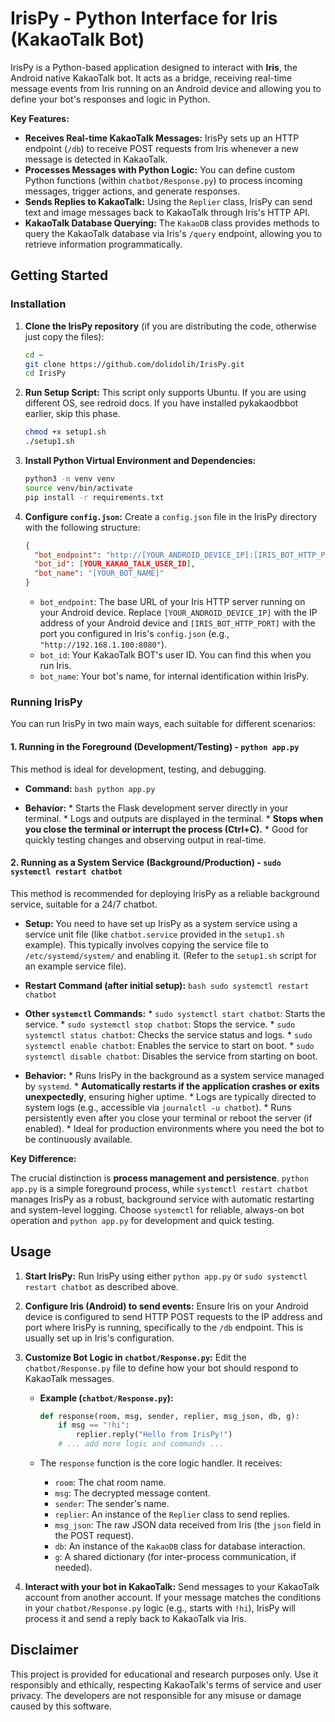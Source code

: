 # IrisPy - Python Interface for Iris (KakaoTalk Bot)

IrisPy is a Python-based application designed to interact with **Iris**, the Android native KakaoTalk bot. It acts as a bridge, receiving real-time message events from Iris running on an Android device and allowing you to define your bot's responses and logic in Python.

**Key Features:**

*   **Receives Real-time KakaoTalk Messages:**  IrisPy sets up an HTTP endpoint (`/db`) to receive POST requests from Iris whenever a new message is detected in KakaoTalk.
*   **Processes Messages with Python Logic:**  You can define custom Python functions (within `chatbot/Response.py`) to process incoming messages, trigger actions, and generate responses.
*   **Sends Replies to KakaoTalk:** Using the `Replier` class, IrisPy can send text and image messages back to KakaoTalk through Iris's HTTP API.
*   **KakaoTalk Database Querying:**  The `KakaoDB` class provides methods to query the KakaoTalk database via Iris's `/query` endpoint, allowing you to retrieve information programmatically.

## Getting Started

### Installation

1.  **Clone the IrisPy repository** (if you are distributing the code, otherwise just copy the files):
    ```bash
    cd ~
    git clone https://github.com/dolidolih/IrisPy.git
    cd IrisPy
    ```

2.  **Run Setup Script:**
    This script only supports Ubuntu. If you are using different OS, see redroid docs.
    If you have installed pykakaodbbot earlier, skip this phase.
    ```bash
    chmod +x setup1.sh
    ./setup1.sh
    ```

2.  **Install Python Virtual Environment and Dependencies:**
    ```bash
    python3 -m venv venv
    source venv/bin/activate
    pip install -r requirements.txt
    ```

3.  **Configure `config.json`:**
    Create a `config.json` file in the IrisPy directory with the following structure:

    ```json
    {
      "bot_endpoint": "http://[YOUR_ANDROID_DEVICE_IP]:[IRIS_BOT_HTTP_PORT]",
      "bot_id": [YOUR_KAKAO_TALK_USER_ID],
      "bot_name": "[YOUR_BOT_NAME]"
    }
    ```

    *   `bot_endpoint`: The base URL of your Iris HTTP server running on your Android device. Replace `[YOUR_ANDROID_DEVICE_IP]` with the IP address of your Android device and `[IRIS_BOT_HTTP_PORT]` with the port you configured in Iris's `config.json` (e.g., `"http://192.168.1.100:8080"`).
    *   `bot_id`: Your KakaoTalk BOT's user ID. You can find this when you run Iris.
    *   `bot_name`: Your bot's name, for internal identification within IrisPy.

### Running IrisPy

You can run IrisPy in two main ways, each suitable for different scenarios:

#### 1. Running in the Foreground (Development/Testing) - `python app.py`

   This method is ideal for development, testing, and debugging.

   *   **Command:**
    ```bash
    python app.py
    ```

   *   **Behavior:**
      *   Starts the Flask development server directly in your terminal.
      *   Logs and outputs are displayed in the terminal.
      *   **Stops when you close the terminal or interrupt the process (Ctrl+C).**
      *   Good for quickly testing changes and observing output in real-time.

#### 2. Running as a System Service (Background/Production) - `sudo systemctl restart chatbot`

   This method is recommended for deploying IrisPy as a reliable background service, suitable for a 24/7 chatbot.

   *   **Setup:** You need to have set up IrisPy as a system service using a service unit file (like `chatbot.service` provided in the `setup1.sh` example).  This typically involves copying the service file to `/etc/systemd/system/` and enabling it. (Refer to the `setup1.sh` script for an example service file).

   *   **Restart Command (after initial setup):**
    ```bash
    sudo systemctl restart chatbot
    ```

   *   **Other `systemctl` Commands:**
      *   `sudo systemctl start chatbot`: Starts the service.
      *   `sudo systemctl stop chatbot`: Stops the service.
      *   `sudo systemctl status chatbot`: Checks the service status and logs.
      *   `sudo systemctl enable chatbot`: Enables the service to start on boot.
      *   `sudo systemctl disable chatbot`: Disables the service from starting on boot.

   *   **Behavior:**
      *   Runs IrisPy in the background as a system service managed by `systemd`.
      *   **Automatically restarts if the application crashes or exits unexpectedly**, ensuring higher uptime.
      *   Logs are typically directed to system logs (e.g., accessible via `journalctl -u chatbot`).
      *   Runs persistently even after you close your terminal or reboot the server (if enabled).
      *   Ideal for production environments where you need the bot to be continuously available.

**Key Difference:**

The crucial distinction is **process management and persistence**. `python app.py` is a simple foreground process, while `systemctl restart chatbot` manages IrisPy as a robust, background service with automatic restarting and system-level logging. Choose `systemctl` for reliable, always-on bot operation and `python app.py` for development and quick testing.

## Usage

1.  **Start IrisPy:** Run IrisPy using either `python app.py` or `sudo systemctl restart chatbot` as described above.

2.  **Configure Iris (Android) to send events:** Ensure Iris on your Android device is configured to send HTTP POST requests to the IP address and port where IrisPy is running, specifically to the `/db` endpoint.  This is usually set up in Iris's configuration.

3.  **Customize Bot Logic in `chatbot/Response.py`:**  Edit the `chatbot/Response.py` file to define how your bot should respond to KakaoTalk messages.

    *   **Example (`chatbot/Response.py`):**

        ```python
        def response(room, msg, sender, replier, msg_json, db, g):
            if msg == "!hi":
                replier.reply("Hello from IrisPy!")
            # ... add more logic and commands ...
        ```

    *   The `response` function is the core logic handler. It receives:
        *   `room`: The chat room name.
        *   `msg`: The decrypted message content.
        *   `sender`: The sender's name.
        *   `replier`: An instance of the `Replier` class to send replies.
        *   `msg_json`: The raw JSON data received from Iris (the `json` field in the POST request).
        *   `db`: An instance of the `KakaoDB` class for database interaction.
        *   `g`: A shared dictionary (for inter-process communication, if needed).

4.  **Interact with your bot in KakaoTalk:** Send messages to your KakaoTalk account from another account. If your message matches the conditions in your `chatbot/Response.py` logic (e.g., starts with `!hi`), IrisPy will process it and send a reply back to KakaoTalk via Iris.

## Disclaimer

This project is provided for educational and research purposes only. Use it responsibly and ethically, respecting KakaoTalk's terms of service and user privacy. The developers are not responsible for any misuse or damage caused by this software.